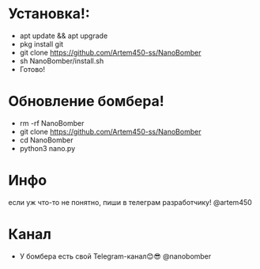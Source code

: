 # Установка!:

* apt update && apt upgrade
* pkg install git
* git clone https://github.com/Artem450-ss/NanoBomber
* sh NanoBomber/install.sh
* Готово! 

# Обновление бомбера!
* rm -rf NanoBomber
* git clone https://github.com/Artem450-ss/NanoBomber
* cd NanoBomber
* python3 nano.py

# Инфо
если уж что-то не понятно, пиши в телеграм разработчику! @artem450

# Канал

* У бомбера есть свой Telegram-канал😊😎 @nanobomber
